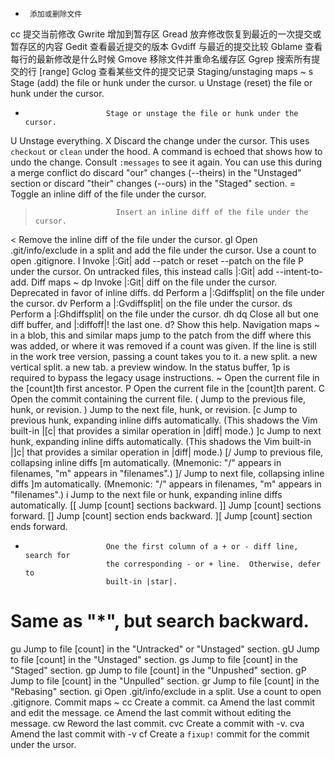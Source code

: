 -      添加或删除文件
cc     提交当前修改
Gwrite 增加到暂存区
Gread  放弃修改恢复到最近的一次提交或暂存区的内容
Gedit  查看最近提交的版本
Gvdiff 与最近的提交比较
Gblame 查看每行的最新修改是什么时候
Gmove  移除文件并重命名缓存区
Ggrep  搜索所有提交的行
[range] Gclog 查看某些文件的提交记录
Staging/unstaging maps ~
s                       Stage (add) the file or hunk under the cursor.
u                       Unstage (reset) the file or hunk under the cursor.
-                       Stage or unstage the file or hunk under the cursor.
U                       Unstage everything.
X                       Discard the change under the cursor.  This uses
                        `checkout` or `clean` under the hood.  A command is
                        echoed that shows how to undo the change.  Consult
                        `:messages` to see it again.  You can use this during
                        a merge conflict do discard "our" changes (--theirs)
                        in the "Unstaged" section or discard "their" changes
                        (--ours) in the "Staged" section.
=                       Toggle an inline diff of the file under the cursor.
>                       Insert an inline diff of the file under the cursor.
<                       Remove the inline diff of the file under the cursor.
gI                      Open .git/info/exclude in a split and add the file
                        under the cursor.  Use a count to open .gitignore.
I                       Invoke |:Git| add --patch or reset --patch on the file
P                       under the cursor. On untracked files, this instead
                        calls |:Git| add --intent-to-add.
Diff maps ~
dp                      Invoke |:Git| diff on the file under the cursor.
                        Deprecated in favor of inline diffs.
dd                      Perform a |:Gdiffsplit| on the file under the cursor.
dv                      Perform a |:Gvdiffsplit| on the file under the cursor.
ds                      Perform a |:Ghdiffsplit| on the file under the cursor.
dh
dq                      Close all but one diff buffer, and |:diffoff|! the
                        last one.
d?                      Show this help.
Navigation maps ~
                        in a blob, this and similar maps jump to the patch
                        from the diff where this was added, or where it was
                        removed if a count was given.  If the line is still in
                        the work tree version, passing a count takes you to
                        it.
                        a new split.
                        a new vertical split.
                        a new tab.
                        a preview window.  In the status buffer, 1p is
                        required to bypass the legacy usage instructions.
~                       Open the current file in the [count]th first ancestor.
P                       Open the current file in the [count]th parent.
C                       Open the commit containing the current file.
(                       Jump to the previous file, hunk, or revision.
)                       Jump to the next file, hunk, or revision.
[c                      Jump to previous hunk, expanding inline diffs
                        automatically.  (This shadows the Vim built-in |[c|
                        that provides a similar operation in |diff| mode.)
]c                      Jump to next hunk, expanding inline diffs
                        automatically.  (This shadows the Vim built-in |]c|
                        that provides a similar operation in |diff| mode.)
[/                      Jump to previous file, collapsing inline diffs
[m                      automatically.  (Mnemonic: "/" appears in filenames,
                        "m" appears in "filenames".)
]/                      Jump to next file, collapsing inline diffs
]m                      automatically.  (Mnemonic: "/" appears in filenames,
                        "m" appears in "filenames".)
i                       Jump to the next file or hunk, expanding inline diffs
                        automatically.
[[                      Jump [count] sections backward.
]]                      Jump [count] sections forward.
[]                      Jump [count] section ends backward.
][                      Jump [count] section ends forward.
*                       One the first column of a + or - diff line, search for
                        the corresponding - or + line.  Otherwise, defer to
                        built-in |star|.
#                       Same as "*", but search backward.
gu                      Jump to file [count] in the "Untracked" or "Unstaged"
                        section.
gU                      Jump to file [count] in the "Unstaged" section.
gs                      Jump to file [count] in the "Staged" section.
gp                      Jump to file [count] in the "Unpushed" section.
gP                      Jump to file [count] in the "Unpulled" section.
gr                      Jump to file [count] in the "Rebasing" section.
gi                      Open .git/info/exclude in a split.  Use a count to
                        open .gitignore.
Commit maps ~
cc                      Create a commit.
ca                      Amend the last commit and edit the message.
ce                      Amend the last commit without editing the message.
cw                      Reword the last commit.
cvc                     Create a commit with -v.
cva                     Amend the last commit with -v
cf                      Create a `fixup!` commit for the commit under the
                        ursor.
